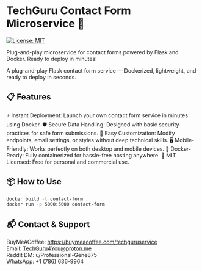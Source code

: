 # TechGuru Contact Form Microservice 🚀

[![License: MIT](https://img.shields.io/badge/License-MIT-yellow.svg)](LICENSE)

Plug-and-play microservice for contact forms powered by Flask and Docker. Ready to deploy in minutes!

A plug-and-play Flask contact form service — Dockerized, lightweight, and ready to deploy in seconds.

## 📋 Features

 ⚡ Instant Deployment: Launch your own contact form service in minutes using Docker.
 🛡️ Secure Data Handling: Designed with basic security practices for safe form submissions.
 🔧 Easy Customization: Modify endpoints, email settings, or styles without deep technical skills.
 🖥️ Mobile-Friendly: Works perfectly on both desktop and mobile devices.
 🐳 Docker-Ready: Fully containerized for hassle-free hosting anywhere.
 📜 MIT Licensed: Free for personal and commercial use.

## 📦 How to Use
```bash
docker build -t contact-form .
docker run -p 5000:5000 contact-form
```

## 📬 Contact & Support
BuyMeACoffee: https://buymeacoffee.com/techguruservice  
Email: TechGuru4You@proton.me  
Reddit DM: u/Professional-Gene875  
WhatsApp: +1 (786) 636-9964
